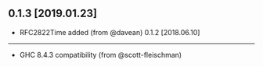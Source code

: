 0.1.3 [2019.01.23]
------------------
* RFC2822Time added (from @davean)
0.1.2 [2018.06.10]
------------------
* GHC 8.4.3 compatibility (from @scott-fleischman)
